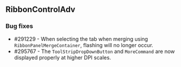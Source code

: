 ## RibbonControlAdv

### Bug fixes

* \#291229 - When selecting the tab when merging using `RibbonPanelMergeContainer`, flashing will no longer occur.
* \#295767 - The `ToolStripDropDownButton` and `MoreCommand` are now displayed properly at higher DPI scales.
